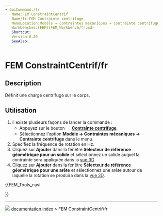 ```yaml
---
- GuiCommand:/fr
   Name:FEM ConstraintCentrif
   Name/fr:FEM Contrainte centrifuge
   MenuLocation:Modèle → Contraintes mécaniques → Contrainte centrifuge
   Workbenches:[FEM](FEM_Workbench/fr.md)
   Shortcut:
   Version:0.20
   SeeAlso:
---
```


# FEM ConstraintCentrif/fr

## Description

Définit une charge centrifuge sur le corps.

## Utilisation

1.  Il existe plusieurs façons de lancer la commande :
    -   Appuyez sur le bouton **<img src="images/FEM_ConstraintCentrif.svg" width=16px> [Contrainte centrifuge](FEM_ConstraintCentrif/fr.md)**.
    -   Sélectionnez l\'option **Modèle → Contraintes mécaniques → <img src="images/FEM_ConstraintCentrif.svg" width=16px> Contrainte centrifuge** dans le menu.
2.  Spécifiez la fréquence de rotation en Hz.
3.  Cliquez sur **Ajouter** dans la fenêtre **Sélecteur de référence géométrique pour un solide** et sélectionnez un solide auquel la contrainte sera appliquée dans la [vue 3D](3D_view/fr.md).
4.  Cliquez sur **Ajouter** dans la fenêtre **Sélecteur de référence géométrique pour une arête** et sélectionnez une arête autour de laquelle la rotation se produira dans la [vue 3D](3D_view/fr.md).





{{FEM_Tools_navi

}}



---
![](images/Button_right.svg) [documentation index](../README.md) > FEM ConstraintCentrif/fr
